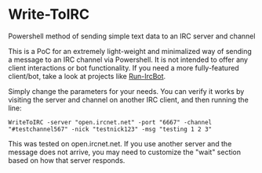 # Write-ToIRC
Powershell method of sending simple text data to an IRC server and channel

This is a PoC for an extremely light-weight and minimalized way of sending a message to an IRC channel via Powershell. It is not intended to offer any client interactions or bot functionality. If you need a more fully-featured client/bot, take a look at projects like [Run-IrcBot](https://github.com/alejandro5042/Run-IrcBot).

Simply change the parameters for your needs. You can verify it works by visiting the server and channel on another IRC client, and then running the line: 

`WriteToIRC -server "open.ircnet.net" -port "6667" -channel "#testchannel567" -nick "testnick123" -msg "testing 1 2 3"`

This was tested on open.ircnet.net. If you use another server and the message does not arrive, you may need to customize the "wait" section based on how that server responds. 
